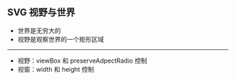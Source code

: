 ## SVG 视野与世界

- 世界是无穷大的
- 视野是观察世界的一个矩形区域

---

- 视野：viewBox 和 preserveAdpectRadio 控制
- 视窗：width 和 height 控制